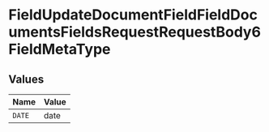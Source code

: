 # FieldUpdateDocumentFieldFieldDocumentsFieldsRequestRequestBody6FieldMetaType


## Values

| Name   | Value  |
| ------ | ------ |
| `DATE` | date   |